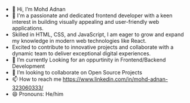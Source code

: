 - 👋 Hi, I’m Mohd Adnan
- 👀 I'm a passionate and dedicated frontend developer with a keen interest in building visually appealing and user-friendly web applications.
- Skilled in HTML, CSS, and JavaScript, I am eager to grow and expand my knowledge in modern web technologies like React.
-  Excited to contribute to innovative projects and collaborate with a dynamic team to deliver exceptional digital experiences.
- 🌱 I’m currently Looking for an  oppurtinity in Frontend/Backend Development
- 💞️ I’m looking to collaborate on Open Source Projects
- 📫 How to reach me https://www.linkedin.com/in/mohd-adnan-323060333/
- 😄 Pronouns: He/him

<!---
Mohd-Adnan567/Mohd-Adnan567 is a ✨ special ✨ repository because its `README.md` (this file) appears on your GitHub profile.
You can click the Preview link to take a look at your changes.
--->
